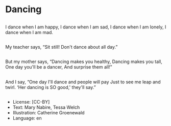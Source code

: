 # Dancing

##
I dance when I am happy,
I dance when I am sad,
I dance when I am lonely,
I dance when I am mad.


##
My teacher says,
“Sit still!
Don't dance about all
day.”

##
But my mother says,
“Dancing makes you
healthy,
Dancing makes you tall,
One day you'll be a
dancer,
And surprise them all!”

##
And I say,
“One day
I'll dance and people
will pay
Just to see me leap and
twirl.
‘Her dancing is SO
good,' they'll say.”

##

##
* License: [CC-BY]
* Text: Mary Nabire, Tessa Welch
* Illustration: Catherine Groenewald
* Language: en
